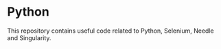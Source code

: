 Python
======

This repository contains useful code related to Python, Selenium, Needle and Singularity.
